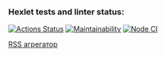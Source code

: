 ### Hexlet tests and linter status:

[![Actions Status](https://github.com/Fedinyak/frontend-project-lvl3/workflows/hexlet-check/badge.svg)](https://github.com/Fedinyak/frontend-project-lvl3/actions)
[![Maintainability](https://api.codeclimate.com/v1/badges/37b25660ed1fd54683c5/maintainability)](https://codeclimate.com/github/Fedinyak/frontend-project-lvl3/maintainability)
[![Node CI](https://github.com/Fedinyak/frontend-project-lvl3/workflows/Node%20CI/badge.svg)](https://github.com/Fedinyak/frontend-project-lvl3/actions)

[RSS агрегатор](https://frontend-project-lvl3-dun-omega.vercel.app/)
